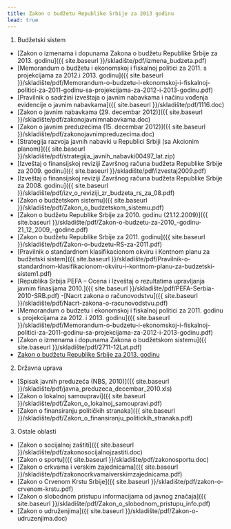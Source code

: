 ```yaml
---
title: Zakon o budžetu Republike Srbije za 2013 godinu
lead: true
---
```


1. Budžetski sistem
- [Zakon o izmenama i dopunama Zakona o budžetu Republike Srbije za 2013. godinu]({{ site.baseurl }}/skladište/pdf/izmena_budzeta.pdf)
- [Memorandum o budžetu i ekonomskoj i fiskalnoj politici za 2011. s projekcijama za 2012.i 2013. godinu]({{ site.baseurl }}/skladište/pdf/Memorandum-o-budzetu-i-ekonomskoj-i-fiskalnoj-politici-za-2011-godinu-sa-projekcijama-za-2012-i-2013-godinu.pdf)
- [Pravilnik o sadržini izveštaja o javnim nabavkama i načinu vođenja evidencije o javnim nabavkama]({{ site.baseurl }}/skladište/pdf/1116.doc)
- [Zakon o javnim nabavkama (29. decembar 2012)]({{ site.baseurl }}/skladište/pdf/zakonojavnimnabavkama.doc)
- [Zakon o javnim preduzećima (15. decembar 2012)]({{ site.baseurl }}/skladište/pdf/zakonojavnimpreduzecima.doc)
- [Strategija razvoja javnih nabavki u Republici Srbiji (sa Akcionim planom)]({{ site.baseurl }}/skladište/pdf/strategija_javnih_nabavki00497_lat.zip)
- [Izveštaj o finansijskoj reviziji Završnog računa budžeta Republike Srbije za 2009. godinu]({{ site.baseurl }}/skladište/pdf/izvestaj2009.pdf)
- [Izveštaj o finansijskoj reviziji Završnog računa budžeta Republike Srbije za 2008. godinu]({{ site.baseurl }}/skladište/pdf/izv_o_reviziji_zr_budzeta_rs_za_08.pdf)
- [Zakon o budžetskom sistemu]({{ site.baseurl }}/skladište/pdf/Zakon_o_budzetskom_sistemu.pdf)
- [Zakon o budžetu Republike Srbije za 2010. godinu (21.12.2009)]({{ site.baseurl }}/skladište/pdf/Zakon-o-budzetu-za-2010_-godinu-21_12_2009_-godine.pdf)
- [Zakon o budžetu Republike Srbije za 2011. godinu]({{ site.baseurl }}/skladište/pdf/Zakon-o-budzetu-RS-za-2011.pdf)
- [Pravilnik o standardnom klasifikacionom okviru i Kontnom planu za budžetski sistem]({{ site.baseurl }}/skladište/pdf/Pravilnik-o-standardnom-klasifikacionom-okviru-i-kontnom-planu-za-budzetski-sistem1.pdf)
- [Republika Srbija PEFA – Ocena i Izveštaj o rezultatima upravljanja javnim finasijama 2010.]({{ site.baseurl }}/skladište/pdf/PEFA-Serbia-2010-SRB.pdf)
-[Nacrt zakona o računovodstvu]({{ site.baseurl }}/skladište/pdf/Nacrt-zakona-o-racunovodstvu.pdf)
- [Memorandum o budzetu i ekonomskoj i fiskalnoj politici za 2011. godinu s projekcijama za 2012. i 2013. godinu]({{ site.baseurl }}/skladište/pdf/Memorandum-o-budzetu-i-ekonomskoj-i-fiskalnoj-politici-za-2011-godinu-sa-projekcijama-za-2012-i-2013-godinu.pdf)
- [Zakon o izmenama i dopunama Zakona o budžetskom sistemu]({{ site.baseurl }}/skladište/pdf/2711-12Lat.pdf)
- <a href="{{ site.baseurl }}/stranice/Zakon-o-budžetu-Republike-Srbije-za-2013-godinu/">Zakon o budžetu Republike Srbije za 2013. godinu </a>

2. Državna uprava
- [Spisak javnih preduzeća (NBS, 2010)]({{ site.baseurl }}/skladište/pdf/javna_preduzeca_decembar_2010.xls)
- [Zakon o lokalnoj samoupravi]({{ site.baseurl }}/skladište/pdf/Zakon_o_lokalnoj_samoupravi.pdf)
- [Zakon o finansiranju političkih stranaka]({{ site.baseurl }}/skladište/pdf/Zakon_o_finansiranju_politickih_stranaka.pdf)

3. Ostale oblasti
- [Zakon o socijalnoj zaštiti]({{ site.baseurl }}/skladište/pdf/zakonosocijalnojzastiti.doc)
- [Zakon o sportu]({{ site.baseurl }}/skladište/pdf/zakonosportu.doc)
- [Zakon o crkvama i verskim zajednicama]({{ site.baseurl }}/skladište/pdf/zakonocrkvamaiverskimzajednicama.pdf)
- [Zakon o Crvenom Krstu Srbije]({{ site.baseurl }}/skladište/pdf/zakon-o-crvenom-krstu.pdf)
- [Zakon o slobodnom pristupu informacijama od javnog značaja]({{ site.baseurl }}/skladište/pdf/Zakon_o_slobodnom_pristupu_info.pdf)
- [Zakon o udruženjima]({{ site.baseurl }}/skladište/pdf/Zakon-o-udruzenjima.doc)





















